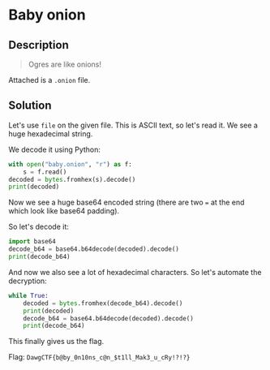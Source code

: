 # Baby onion

## Description

> Ogres are like onions!

Attached is a `.onion` file.

## Solution

Let's use `file` on the given file. This is ASCII text, so let's read it. We see a huge hexadecimal string.

We decode it using Python:

```python
with open("baby.onion", "r") as f:
    s = f.read()
decoded = bytes.fromhex(s).decode()
print(decoded)
```

Now we see a huge base64 encoded string (there are two `=` at the end which look like base64 padding).

So let's decode it:

```python
import base64
decode_b64 = base64.b64decode(decoded).decode()
print(decode_b64)
```

And now we also see a lot of hexadecimal characters. So let's automate the decryption:

```python
while True:
    decoded = bytes.fromhex(decode_b64).decode()
    print(decoded)
    decode_b64 = base64.b64decode(decoded).decode()
    print(decode_b64)
```

This finally gives us the flag.

Flag: `DawgCTF{b@by_0n10ns_c@n_$t1ll_Mak3_u_cRy!?!?}`